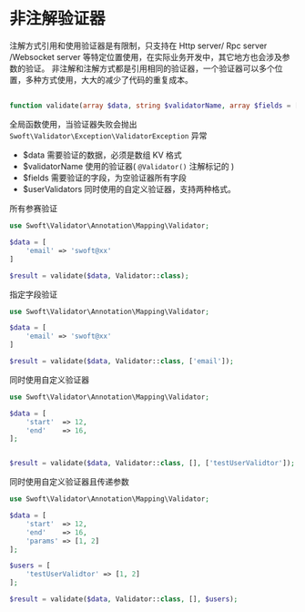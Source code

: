 # 非注解验证器

注解方式引用和使用验证器是有限制，只支持在 Http server/ Rpc server /Websocket server 等特定位置使用，在实际业务开发中，其它地方也会涉及参数的验证。
非注解和注解方式都是引用相同的验证器，一个验证器可以多个位置，多种方式使用，大大的减少了代码的重复成本。

## 

```php
function validate(array $data, string $validatorName, array $fields = [], array $userValidators = []): array
```

全局函数使用，当验证器失败会抛出 `Swoft\Validator\Exception\ValidatorException` 异常

- $data 需要验证的数据，必须是数组 KV 格式
- $validatorName 使用的验证器( `@Validator()` 注解标记的 )
- $fields 需要验证的字段，为空验证器所有字段
- $userValidators 同时使用的自定义验证器，支持两种格式。


所有参赛验证

```php
use Swoft\Validator\Annotation\Mapping\Validator;

$data = [
    'email' => 'swoft@xx'
]

$result = validate($data, Validator::class);
```

指定字段验证

```php
use Swoft\Validator\Annotation\Mapping\Validator;

$data = [
    'email' => 'swoft@xx'
]

$result = validate($data, Validator::class, ['email']);
```

同时使用自定义验证器

```php
use Swoft\Validator\Annotation\Mapping\Validator;

$data = [
    'start'  => 12,
    'end'    => 16,
];


$result = validate($data, Validator::class, [], ['testUserValidtor']);
```

同时使用自定义验证器且传递参数

```php
use Swoft\Validator\Annotation\Mapping\Validator;

$data = [
    'start'  => 12,
    'end'    => 16,
    'params' => [1, 2]
];

$users = [
    'testUserValidtor' => [1, 2]
];

$result = validate($data, Validator::class, [], $users);
```